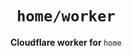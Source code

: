 <div align="center">
  <h1><code>home/worker</code></h1>
  <p><strong>Cloudflare worker for </strong><code>home</code></p>
</div>
